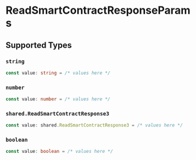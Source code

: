 # ReadSmartContractResponseParams


## Supported Types

### `string`

```typescript
const value: string = /* values here */
```

### `number`

```typescript
const value: number = /* values here */
```

### `shared.ReadSmartContractResponse3`

```typescript
const value: shared.ReadSmartContractResponse3 = /* values here */
```

### `boolean`

```typescript
const value: boolean = /* values here */
```

